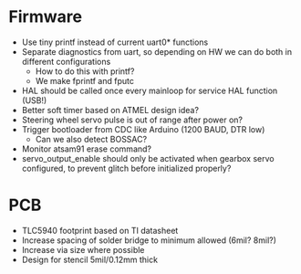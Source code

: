 # Firmware
* Use tiny printf instead of current uart0* functions
* Separate diagnostics from uart, so depending on HW we can do both in different configurations
    * How to do this with printf?
    * We make fprintf and fputc
* HAL should be called once every mainloop for service HAL function (USB!)
* Better soft timer based on ATMEL design idea?
* Steering wheel servo pulse is out of range after power on?
* Trigger bootloader from CDC like Arduino (1200 BAUD, DTR low)
    * Can we also detect BOSSAC?
* Monitor atsam91 erase command?
* servo_output_enable should only be activated when gearbox servo configured, to prevent glitch before initialized properly?

# PCB

* TLC5940 footprint based on TI datasheet
* Increase spacing of solder bridge to minimum allowed (6mil? 8mil?)
* Increase via size where possible
* Design for stencil 5mil/0.12mm thick